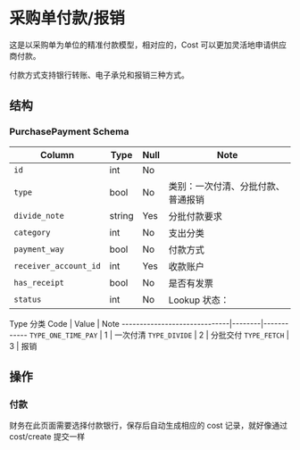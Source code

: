 # 采购单付款/报销
这是以采购单为单位的精准付款模型，相对应的，Cost 可以更加灵活地申请供应商付款。

付款方式支持银行转账、电子承兑和报销三种方式。

结构
--------------------------------------------------------------------------
### PurchasePayment Schema

Column                              | Type      | Null | Note
------------------------------------|-----------|------|-------
`id`                                | int       | No   | 
`type`                              | bool      | No   | 类别：一次付清、分批付款、普通报销
`divide_note`                       | string    | Yes  | 分批付款要求 
`category`                          | int       | No   | 支出分类
`payment_way`                       | bool      | No   | 付款方式
`receiver_account_id`               | int       | Yes  | 收款账户
`has_receipt`                       | bool      | No   | 是否有发票
`status`                            | int       | No   | Lookup 状态：

Type 分类
Code                          | Value  | Note
------------------------------|--------|------------
`TYPE_ONE_TIME_PAY`           |   1    | 一次付清
`TYPE_DIVIDE`                 |   2    | 分批交付
`TYPE_FETCH`                  |   3    | 报销

操作
--------------------------------------------------------------------------
### 付款
财务在此页面需要选择付款银行，保存后自动生成相应的 cost 记录，就好像通过 cost/create 提交一样

